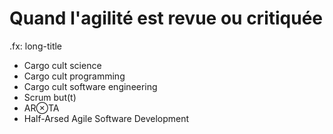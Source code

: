 # Quand l'agilité est revue ou critiquée

.fx: long-title

* Cargo cult science
* Cargo cult programming
* Cargo cult software engineering
* Scrum but(t)
* AR⊗TA
* Half-Arsed Agile Software Development
